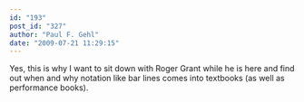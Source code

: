 ```yaml
---
id: "193"
post_id: "327"
author: "Paul F. Gehl"
date: "2009-07-21 11:29:15"
---
```

Yes, this is why I want to sit down with Roger Grant while he is here and find out when and why notation like bar lines comes into textbooks (as well as performance books).
